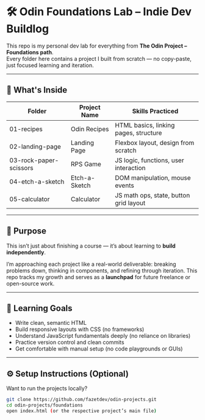 # 🛠️ Odin Foundations Lab – Indie Dev Buildlog

This repo is my personal dev lab for everything from **The Odin Project – Foundations path**.  
Every folder here contains a project I built from scratch — no copy-paste, just focused learning and iteration.

---

## 📂 What's Inside

| Folder | Project Name           | Skills Practiced                        |
|--------|------------------------|-----------------------------------------|
| 01-recipes | Odin Recipes         | HTML basics, linking pages, structure   |
| 02-landing-page | Landing Page      | Flexbox layout, design from scratch     |
| 03-rock-paper-scissors | RPS Game           | JS logic, functions, user interaction   |
| 04-etch-a-sketch | Etch-a-Sketch      | DOM manipulation, mouse events          |
| 05-calculator | Calculator          | JS math ops, state, button grid layout  |

---

## 🎯 Purpose

This isn’t just about finishing a course — it’s about learning to **build independently**.

I’m approaching each project like a real-world deliverable: breaking problems down, thinking in components, and refining through iteration. This repo tracks my growth and serves as a **launchpad** for future freelance or open-source work.

---

## 🧠 Learning Goals

- Write clean, semantic HTML
- Build responsive layouts with CSS (no frameworks)
- Understand JavaScript fundamentals deeply (no reliance on libraries)
- Practice version control and clean commits
- Get comfortable with manual setup (no code playgrounds or GUIs)

---

## ⚙️ Setup Instructions (Optional)

Want to run the projects locally?

```bash
git clone https://github.com/fazetdev/odin-projects.git
cd odin-projects/foundations
open index.html (or the respective project’s main file)
